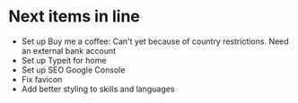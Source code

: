 # Next items in line

- Set up Buy me a coffee: Can't yet because of country restrictions. Need an external bank account
- Set up Typeit for home
- Set up SEO Google Console
- Fix favicon
- Add better styling to skills and languages

